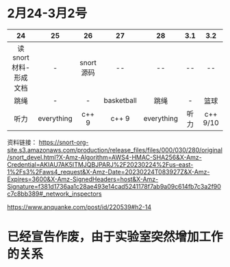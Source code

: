 # 2月24-3月2号

| 24                 | 25            | 26       | 27         | 28         | 3.1 | 3.2 |
|:------------------:|:-----------:|:------------:|:-----------:|:------------------:|:---------:|:------------:|
|读snort材料-形成文档|-               |snort源码   |--        |--          |--        |  --          |
|跳绳|-              |-           |basketball       |跳绳          |-        |篮球          |-         |  
|听力|   everything            |   c++ 9     | c++ 9          | everything |     听力      |  c++ 9/10         |  c++ 10        |

资料链接：
https://snort-org-site.s3.amazonaws.com/production/release_files/files/000/030/280/original/snort_devel.html?X-Amz-Algorithm=AWS4-HMAC-SHA256&X-Amz-Credential=AKIAU7AK5ITMJQBJPARJ%2F20230224%2Fus-east-1%2Fs3%2Faws4_request&X-Amz-Date=20230224T083927Z&X-Amz-Expires=3600&X-Amz-SignedHeaders=host&X-Amz-Signature=f381d1736aa1c28ae493e14cad5241178f7ab9a09c614fb7c3a2f90c7c8bb389#_network_inspectors

https://www.anquanke.com/post/id/220539#h2-14

# 已经宣告作废，由于实验室突然增加工作的关系
